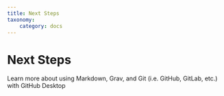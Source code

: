 ```yaml
---
title: Next Steps
taxonomy:
    category: docs
---
```


# Next Steps

Learn more about using Markdown, Grav, and Git (i.e. GitHub, GitLab, etc.) with GitHub Desktop
